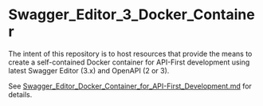# Swagger_Editor_3_Docker_Container
The intent of this repository is to host resources that provide the means to create a self-contained Docker container for API-First development using latest Swagger Editor (3.x) and OpenAPI (2 or 3). 

See [Swagger_Editor_Docker_Container_for_API-First_Development.md](Swagger_Editor_Docker_Container_for_API-First_Development.md) for details.

